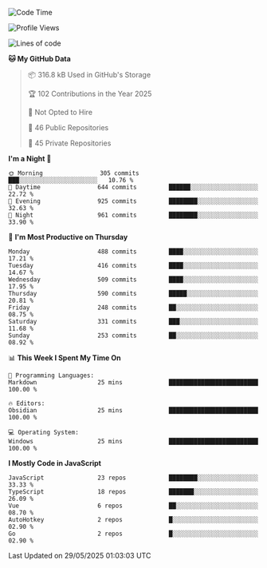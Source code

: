 <!--START_SECTION:waka-->
![Code Time](http://img.shields.io/badge/Code%20Time-948%20hrs%2040%20mins-blue)

![Profile Views](http://img.shields.io/badge/Profile%20Views-0-blue)

![Lines of code](https://img.shields.io/badge/From%20Hello%20World%20I%27ve%20Written-1.2%20million%20lines%20of%20code-blue)

**🐱 My GitHub Data** 

> 📦 316.8 kB Used in GitHub's Storage 
 > 
> 🏆 102 Contributions in the Year 2025
 > 
> 🚫 Not Opted to Hire
 > 
> 📜 46 Public Repositories 
 > 
> 🔑 45 Private Repositories 
 > 
**I'm a Night 🦉** 

```text
🌞 Morning                305 commits         ███░░░░░░░░░░░░░░░░░░░░░░   10.76 % 
🌆 Daytime                644 commits         ██████░░░░░░░░░░░░░░░░░░░   22.72 % 
🌃 Evening                925 commits         ████████░░░░░░░░░░░░░░░░░   32.63 % 
🌙 Night                  961 commits         ████████░░░░░░░░░░░░░░░░░   33.90 % 
```
📅 **I'm Most Productive on Thursday** 

```text
Monday                   488 commits         ████░░░░░░░░░░░░░░░░░░░░░   17.21 % 
Tuesday                  416 commits         ████░░░░░░░░░░░░░░░░░░░░░   14.67 % 
Wednesday                509 commits         ████░░░░░░░░░░░░░░░░░░░░░   17.95 % 
Thursday                 590 commits         █████░░░░░░░░░░░░░░░░░░░░   20.81 % 
Friday                   248 commits         ██░░░░░░░░░░░░░░░░░░░░░░░   08.75 % 
Saturday                 331 commits         ███░░░░░░░░░░░░░░░░░░░░░░   11.68 % 
Sunday                   253 commits         ██░░░░░░░░░░░░░░░░░░░░░░░   08.92 % 
```


📊 **This Week I Spent My Time On** 

```text
💬 Programming Languages: 
Markdown                 25 mins             █████████████████████████   100.00 % 

🔥 Editors: 
Obsidian                 25 mins             █████████████████████████   100.00 % 

💻 Operating System: 
Windows                  25 mins             █████████████████████████   100.00 % 
```

**I Mostly Code in JavaScript** 

```text
JavaScript               23 repos            ████████░░░░░░░░░░░░░░░░░   33.33 % 
TypeScript               18 repos            ███████░░░░░░░░░░░░░░░░░░   26.09 % 
Vue                      6 repos             ██░░░░░░░░░░░░░░░░░░░░░░░   08.70 % 
AutoHotkey               2 repos             █░░░░░░░░░░░░░░░░░░░░░░░░   02.90 % 
Go                       2 repos             █░░░░░░░░░░░░░░░░░░░░░░░░   02.90 % 
```




 Last Updated on 29/05/2025 01:03:03 UTC
<!--END_SECTION:waka-->

